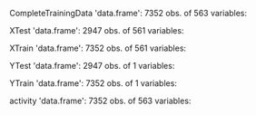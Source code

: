 CompleteTrainingData
'data.frame':	7352 obs. of  563 variables:

XTest
'data.frame':	2947 obs. of  561 variables:

XTrain
'data.frame':	7352 obs. of  561 variables:

YTest
'data.frame':	2947 obs. of  1 variables:

YTrain
'data.frame':	7352 obs. of  1 variables:

activity
'data.frame':	7352 obs. of  563 variables:
